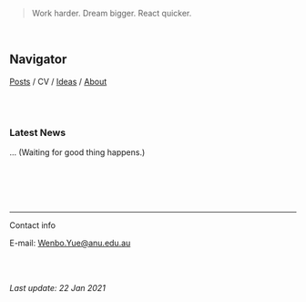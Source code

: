 > Work harder. Dream bigger. React quicker.

<br />

## Navigator

[Posts](post.md)   /   CV   /   [Ideas](idea.md)    /     [About](about.md)  

 <br />

<br />

### Latest News

 ... (Waiting for good thing happens.)

 <br />

 <br />

<br />

 <br />

---

Contact info

E-mail: <Wenbo.Yue@anu.edu.au>

 <br />

 <br />

*Last update: 22 Jan 2021*
